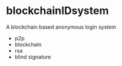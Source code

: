 # blockchainIDsystem
A blockchain based anonymous login system


- p2p
- blockchain
- rsa
- blind signature
